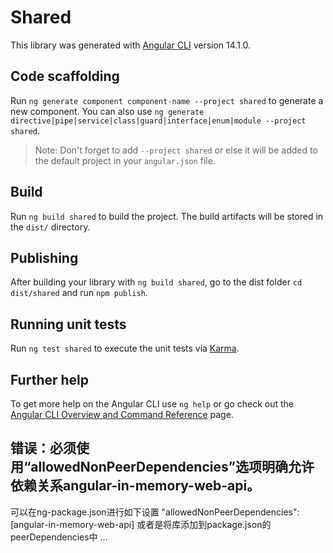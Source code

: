 # Shared

This library was generated with [Angular CLI](https://github.com/angular/angular-cli) version 14.1.0.

## Code scaffolding

Run `ng generate component component-name --project shared` to generate a new component. You can also use `ng generate directive|pipe|service|class|guard|interface|enum|module --project shared`.

> Note: Don't forget to add `--project shared` or else it will be added to the default project in your `angular.json` file.

## Build

Run `ng build shared` to build the project. The build artifacts will be stored in the `dist/` directory.

## Publishing

After building your library with `ng build shared`, go to the dist folder `cd dist/shared` and run `npm publish`.

## Running unit tests

Run `ng test shared` to execute the unit tests via [Karma](https://karma-runner.github.io).

## Further help

To get more help on the Angular CLI use `ng help` or go check out the [Angular CLI Overview and Command Reference](https://angular.io/cli) page.

## 错误：必须使用“allowedNonPeerDependencies”选项明确允许依赖关系angular-in-memory-web-api。
可以在ng-package.json进行如下设置
"allowedNonPeerDependencies": [angular-in-memory-web-api]
或者是将库添加到package.json的peerDependencies中
...
